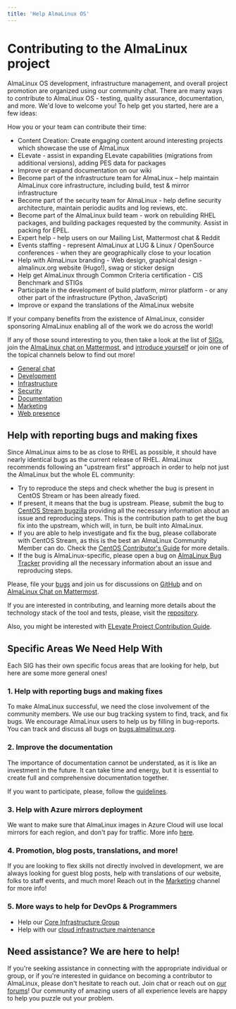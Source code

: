 ```yaml
---
title: 'Help AlmaLinux OS'
---
```

# Contributing to the AlmaLinux project

AlmaLinux OS development, infrastructure management, and overall project promotion are organized using our community chat. There are many ways to contribute to AlmaLinux OS - testing, quality assurance, documentation, and more. We'd love to welcome you! To help get you started, here are a few ideas:

How you or your team can contribute their time: 
- Content Creation: Create engaging content around interesting projects which showcase the use of AlmaLinux
- ELevate - assist in expanding ELevate capabilities (migrations from additional versions), adding PES data for packages
- Improve or expand documentation on our wiki
- Become part of the infrastructure team for AlmaLinux – help maintain AlmaLinux core infrastructure, including build, test & mirror infrastructure
- Become part of the security team for AlmaLinux - help define security architecture, maintain periodic audits and log reviews, etc.
- Become part of the AlmaLinux build team - work on rebuilding RHEL packages, and building packages requested by the community. Assist in packing for EPEL.
- Expert help - help users on our Mailing List, Mattermost chat & Reddit
- Events staffing - represent AlmaLinux at LUG & Linux / OpenSource conferences - when they are geographically close to your location
- Help with AlmaLinux branding - Web design, graphical design - almalinux.org website (Hugo!), swag or sticker design
- Help get AlmaLinux through Common Criteria certification - CIS Benchmark and STIGs 
- Participate in the development of build platform, mirror platform - or any other part of the infrastructure (Python, JavaScript)
- Improve or expand the translations of the AlmaLinux website


If your company benefits from the existence of AlmaLinux, consider sponsoring AlmaLinux enabling all of the work we do across the world!

If any of those sound interesting to you, then take a look at the list of [SIGs](/sigs/), join the [AlmaLinux chat on Mattermost](https://chat.almalinux.org), and [introduce yourself](https://chat.almalinux.org/almalinux/channels/introductions) or join one of the topical channels below to find out more!

-   [General chat](https://chat.almalinux.org/almalinux/channels/town-square)
-   [Development](https://chat.almalinux.org/almalinux/channels/development)
-   [Infrastructure](https://chat.almalinux.org/almalinux/channels/infrastructure)
-   [Security](https://chat.almalinux.org/almalinux/channels/security)
-   [Documentation](https://chat.almalinux.org/almalinux/channels/documentation)
-   [Marketing](https://chat.almalinux.org/almalinux/channels/marketing)
-   [Web presence](https://chat.almalinux.org/almalinux/channels/www)

## Help with reporting bugs and making fixes

Since AlmaLinux aims to be as close to RHEL as possible, it should have nearly identical bugs as the current release of RHEL. AlmaLinux recommends following an "upstream first" approach in order to help not just the AlmaLinux but the whole EL community:
* Try to reproduce the steps and check whether the bug is present in CentOS Stream or has been already fixed.
* If present, it means that the bug is upstream. Please, submit the bug to [CentOS Stream bugzilla](https://wiki.centos.org/ReportBugs) providing all the necessary information about an issue and reproducing steps. This is the contribution path to get the bug fix into the upstream, which will, in turn, be built into AlmaLinux.
* If you are able to help investigate and fix the bug, please collaborate with CentOS Stream, as this is the best an AlmaLinux Community Member can do. Check the [CentOS Contributor's Guide](https://docs.centos.org/en-US/stream-contrib/) for more details.
* If the bug is AlmaLinux-specific, please open a bug on [AlmaLinux Bug Tracker](https://bugs.almalinux.org/) providing all the necessary information about an issue and reproducing steps. 

Please, file your [bugs](https://github.com/AlmaLinux/almalinux-deploy/issues) and join us for discussions on [GitHub](https://github.com/AlmaLinux/almalinux-deploy/discussions) and on [AlmaLinux Chat on Mattermost](https://chat.almalinux.org/).

If you are interested in contributing, and learning more details about the technology stack of the tool and tests, please, visit the [repository](https://github.com/AlmaLinux/almalinux-deploy).

Also, you might be interested with [ELevate Project Contribution Guide](/elevate/Contribution-guide.html).

## Specific Areas We Need Help With 

Each SIG has their own specific focus areas that are looking for help, but here are some more general ones!

### 1.  Help with reporting bugs and making fixes

To make AlmaLinux successful, we need the close involvement of the community members. We use our bug tracking system to find, track, and fix bugs. We encourage AlmaLinux users to help us by filling in bug-reports. You can track and discuss all bugs on [bugs.almalinux.org](https://bugs.almalinux.org/).

### 2. Improve the documentation

The importance of documentation cannot be understated, as it is like an investment in the future. It can take time and energy, but it is essential to create full and comprehensive documentation together.

If you want to participate, please, follow the [guidelines](Contribute-to-Documentation).

### 3. Help with Azure mirrors deployment

We want to make sure that AlmaLinux images in Azure Cloud will use local mirrors for each region, and don't pay for traffic. More info [here](/cloud/Azure).

### 4. Promotion, blog posts, translations, and more!

If you are looking to flex skills not directly involved in development, we are always looking for guest blog posts, help with translations of our website, folks to staff events, and much more! Reach out in the [Marketing](https://chat.almalinux.org/almalinux/channels/marketing) channel for more info!

### 5. More ways to help for DevOps & Programmers

- Help our [Core Infrastructure Group](/sigs/Core.html#help-wanted)
- Help with our [cloud infrastructure maintenance](/sigs/Cloud.html#help-wanted)

## Need assistance? We are here to help!

If you're seeking assistance in connecting with the appropriate individual or group, or if you're interested in guidance on becoming a contributor to AlmaLinux, please don't hesitate to reach out. Join chat or reach out on [our forums](https://almalinux.discourse.group/)! Our community of amazing users of all experience levels are happy to help you puzzle out your problem. 
